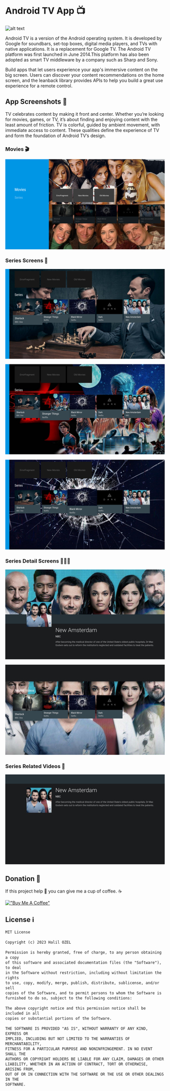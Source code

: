 # Android TV App 📺

![alt text](https://www.mediaclick.com.tr/uploads/2019/07/android-tv.jpg)

Android TV is a version of the Android operating system. It is developed by Google for soundbars, set-top boxes, digital media players, and TVs with native applications. It is a replacement for Google TV. The Android TV platform was first launched in June 2014.This platform has also been adopted as smart TV middleware by a company such as Sharp and Sony.

Build apps that let users experience your app's immersive content on the big screen. Users can discover your content recommendations on the home screen, and the leanback library provides APIs to help you build a great use experience for a remote control.


## App Screenshots 📸

TV celebrates content by making it front and center. Whether you’re looking for movies, games, or TV, it’s about finding and enjoying content with the least amount of friction.
TV is colorful, guided by ambient movement, with immediate access to content. These qualities define the experience of TV and form the foundation of Android TV’s design.

### Movies 🎬

![Screenshot](pic1.png)

### Series Screens 🎥

![Screenshot](pic2.png)


![Screenshot](pic3.png)


![Screenshot](pic4.png)


### Series Detail Screens 🕵🏻‍♀️

![Screenshot](pic8.png)


![Screenshot](pic9.png)


### Series Related Videos 🍿

![Screenshot](pic10.png)

## Donation 💸

If this project help 💁 you can give me a cup of coffee. ☕

[!["Buy Me A Coffee"](https://www.buymeacoffee.com/assets/img/custom_images/orange_img.png)](https://www.buymeacoffee.com/halilozel1903)


## License ℹ️
```
MIT License

Copyright (c) 2023 Halil OZEL

Permission is hereby granted, free of charge, to any person obtaining a copy
of this software and associated documentation files (the "Software"), to deal
in the Software without restriction, including without limitation the rights
to use, copy, modify, merge, publish, distribute, sublicense, and/or sell
copies of the Software, and to permit persons to whom the Software is
furnished to do so, subject to the following conditions:

The above copyright notice and this permission notice shall be included in all
copies or substantial portions of the Software.

THE SOFTWARE IS PROVIDED "AS IS", WITHOUT WARRANTY OF ANY KIND, EXPRESS OR
IMPLIED, INCLUDING BUT NOT LIMITED TO THE WARRANTIES OF MERCHANTABILITY,
FITNESS FOR A PARTICULAR PURPOSE AND NONINFRINGEMENT. IN NO EVENT SHALL THE
AUTHORS OR COPYRIGHT HOLDERS BE LIABLE FOR ANY CLAIM, DAMAGES OR OTHER
LIABILITY, WHETHER IN AN ACTION OF CONTRACT, TORT OR OTHERWISE, ARISING FROM,
OUT OF OR IN CONNECTION WITH THE SOFTWARE OR THE USE OR OTHER DEALINGS IN THE
SOFTWARE.
```
